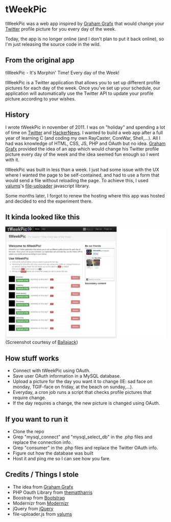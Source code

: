 # tWeekPic #

tWeekPic was a web app inspired by [Graham Grafx](http://grahamgrafx.com/) that would change your [Twitter](http://www.twitter.com/) profile picture for you every day of the week.

Today, the app is no longer online (and I don't plan to put it back online), so I'm just releasing the source code in the wild.

## From the original app ##
tWeekPic - It's Morphin' Time! Every day of the Week!

tWeekPic is a Twitter application that allows you to set up different profile pictures for each day of the week. Once you've set up your schedule, our application will automatically use the Twitter API to update your profile picture according to your wishes.

## History ##
I wrote tWeekPic in november of 2011. I was on "holiday" and spending a lot of time on [Twitter](http://www.twitter.com/) and [HackerNews](https://news.ycombinator.com/item?id=3284306). I wanted to build a web app after a full year of learning C (and coding my own RayCaster, CoreWar, Shell,...). All I had was knowledge of HTML, CSS, JS, PHP and OAuth but no idea. [Graham Grafx](http://grahamgrafx.com/) provided the idea of an app which would change his Twitter profile picture every day of the week and the idea seemed fun enough so I went with it.

tWeekPic was built in less than a week. I just had some issue with the UX  where I wanted the page to be self-contained, and had to use a form that would send a file without reloading the page. To achieve this, I used [valums](https://github.com/valums)'s [file-uploader](https://github.com/valums/file-uploader) javascript library.

Some months later, I forgot to renew the hosting where this app was hosted and decided to end the experiment there.

## It kinda looked like this ##
![This is a screenshot taken by a tWeekPic logged user](https://github.com/joshleaves/tweekpic/raw/master/tWeekPic-demo.png?raw=true "This is a screenshot taken by a tWeekPic logged user")
(Screenshot courtesy of [Ballajack](http://www.ballajack.com/avatar-twitter-jour-semaine))

## How stuff works ##
- Connect with tWeekPic using OAuth.
- Save user OAuth information in a MySQL database.
- Upload a picture for the day you want it to change (IE: sad face on monday, TGIF-face on friday, at the beach on sunday,...).
- Everyday, a cron job runs a script that checks profile pictures that require change.
- If the day requires a change, the new picture is changed using OAuth.

## If you want to run it ##
- Clone the repo
- Grep "mysql_connect" and "mysql_select_db" in the .php files and replace the connection info.
- Grep "consumer" in the .php files and replace the Twitter OAuth info.
- Figure out how the database was built
- Host it and ping me so I can see how you fare.

## Credits / Things I stole ##
- The idea from [Graham Grafx](http://grahamgrafx.com/)
- PHP Oauth Library from [themattharris](https://github.com/themattharris/tmhOAuth)
- Boostrap from [Bootstrap](https://github.com/twitter/bootstrap)
- Modernizr from [Modernizr](https://github.com/Modernizr/Modernizr)
- jQuery from [jQuery](https://github.com/jquery/jquery)
- file-uploader.js from [valums](https://github.com/valums/file-uploader)


